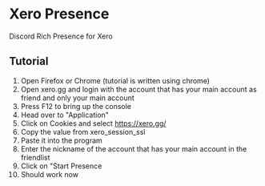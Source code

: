 # Xero Presence
Discord Rich Presence for Xero

## Tutorial
1. Open Firefox or Chrome (tutorial is written using chrome)
2. Open xero.gg and login with the account that has your main account as friend and only your main account
3. Press F12 to bring up the console
4. Head over to "Application"
5. Click on Cookies and select https://xero.gg/
6. Copy the value from xero_session_ssl
7. Paste it into the program
8. Enter the nickname of the account that has your main account in the friendlist
9. Click on "Start Presence
10. Should work now